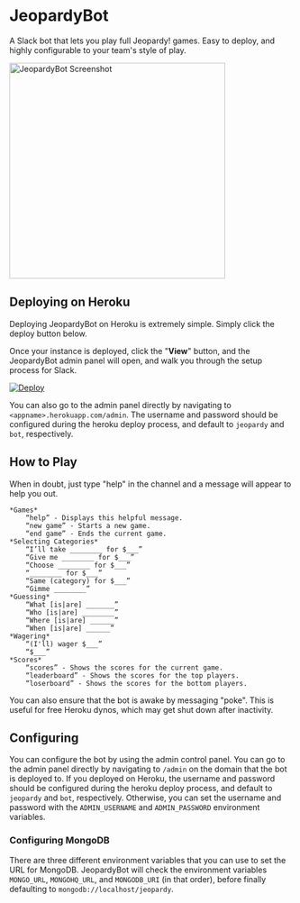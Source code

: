 # JeopardyBot

A Slack bot that lets you play full Jeopardy! games. Easy to deploy, and highly configurable to your team's style of play.

<img width="383" alt="JeopardyBot Screenshot" src="https://cloud.githubusercontent.com/assets/498479/12258733/9edc2464-b8c5-11e5-8703-3187ced93f15.png">

## Deploying on Heroku

Deploying JeopardyBot on Heroku is extremely simple. Simply click the deploy button below.

Once your instance is deployed, click the "**View**" button, and the JeopardyBot admin panel will open, and walk you through the setup process for Slack.

[![Deploy](https://www.herokucdn.com/deploy/button.svg)](https://heroku.com/deploy)

You can also go to the admin panel directly by navigating to `<appname>.herokuapp.com/admin`. The username and password should be configured during the heroku deploy process, and default to `jeopardy` and `bot`, respectively.

## How to Play

When in doubt, just type "help" in the channel and a message will appear to help you out.

```
*Games*
    “help” - Displays this helpful message.
    “new game” - Starts a new game.
    “end game” - Ends the current game.
*Selecting Categories*
    “I’ll take ________ for $___”
    “Give me ________ for $___”
    “Choose ________ for $___”
    “________ for $___”
    “Same (category) for $___”
    “Gimme ________”
*Guessing*
    “What [is|are] _______”
    “Who [is|are] ________”
    “Where [is|are] ______”
    “When [is|are] ______”
*Wagering*
    “(I'll) wager $___”
    “$___”
*Scores*
    “scores” - Shows the scores for the current game.
    “leaderboard” - Shows the scores for the top players.
    “loserboard” - Shows the scores for the bottom players.
 ```

You can also ensure that the bot is awake by messaging "poke". This is useful for free Heroku dynos, which may get shut down after inactivity.

## Configuring

You can configure the bot by using the admin control panel. You can go to the admin panel directly by navigating to `/admin` on the domain that the bot is deployed to. If you deployed on Heroku, the username and password should be configured during the heroku deploy process, and default to `jeopardy` and `bot`, respectively. Otherwise, you can set the username and password with the `ADMIN_USERNAME` and `ADMIN_PASSWORD` environment variables.


### Configuring MongoDB

There are three different environment variables that you can use to set the URL for MongoDB. JeopardyBot will check the environment variables `MONGO_URL`, `MONGOHQ_URL`, and `MONGODB_URI` (in that order), before finally defaulting to `mongodb://localhost/jeopardy`.
